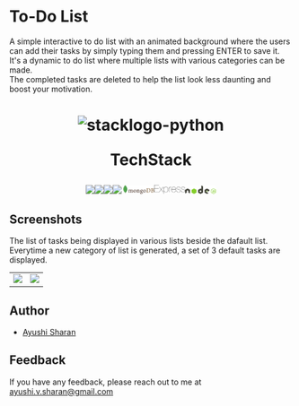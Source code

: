 
# To-Do List
A simple interactive to do list with an animated background where the users can add their tasks by simply typing them and pressing ENTER to save it. 
<br>
It's a dynamic to do list where multiple lists with various categories can be made.
<br>
The completed tasks are deleted to help the list look less daunting and boost your motivation.

<h1 align="center">
  <img src="https://ik.imagekit.io/pq7opoglh/GitHub_ReadMe/stack_GjMfbKvDP.svg?ik-sdk-version=javascript-1.4.3&updatedAt=1655143763495" width="55" alt="stacklogo-python" />

 TechStack</h1>

<div align="center"><img width="55" src="https://raw.githubusercontent.com/gilbarbara/logos/master/logos/html-5.svg"/><img width="55" src="https://raw.githubusercontent.com/gilbarbara/logos/master/logos/css-3.svg"/><img width="55" src="https://raw.githubusercontent.com/gilbarbara/logos/master/logos/javascript.svg"/><img width="55" src="https://ik.imagekit.io/pq7opoglh/GitHub_ReadMe/To-Do_List_Homepage_Screenshot/ejs_o5_afmImW.svg?ik-sdk-version=javascript-1.4.3&updatedAt=1655145623529"/>
<img width="55" src="https://raw.githubusercontent.com/gilbarbara/logos/master/logos/mongodb.svg"/><img width="55" src="https://raw.githubusercontent.com/gilbarbara/logos/master/logos/express.svg"/><img width="55" src="https://raw.githubusercontent.com/gilbarbara/logos/master/logos/nodejs.svg"/></div>

## Screenshots
The list of tasks being displayed in various lists beside the dafault list. Everytime a new category of list is generated, a set of 3 default tasks are displayed.
<div align="center">
<table>
  <tr>
  <td>
<img src="https://ik.imagekit.io/pq7opoglh/GitHub_ReadMe/To-Do_List_Homepage_Screenshot/To-Do_List_Screenshot_cuwsVt4TQ.png?ik-sdk-version=javascript-1.4.3&updatedAt=1654864716343"/>
</td>
<td>
<img src="https://ik.imagekit.io/pq7opoglh/GitHub_ReadMe/To-Do_List_Homepage_Screenshot/work_list_FoW8Q2aRB.png?ik-sdk-version=javascript-1.4.3&updatedAt=1656218248037"/>
</td>
</tr>
</table>
</div>

## Author

- [Ayushi Sharan](https://github.com/avs-7955)


## Feedback

If you have any feedback, please reach out to me at ayushi.v.sharan@gmail.com

